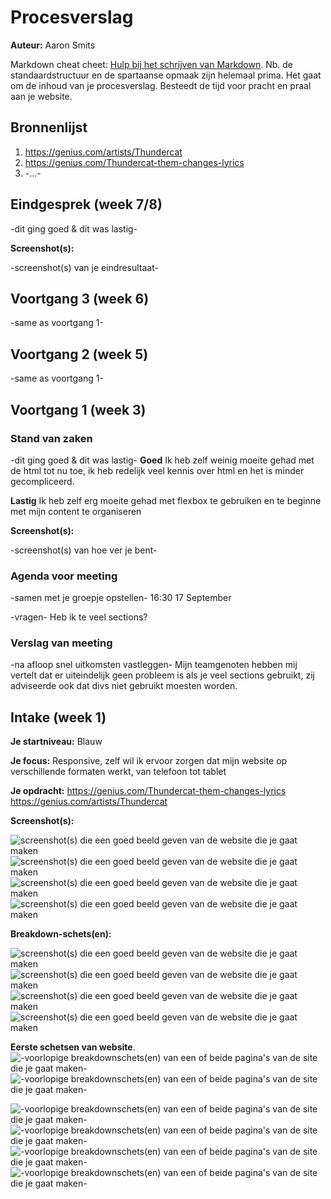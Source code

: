 # Procesverslag
**Auteur:** Aaron Smits

Markdown cheat cheet: [Hulp bij het schrijven van Markdown](https://github.com/adam-p/markdown-here/wiki/Markdown-Cheatsheet). Nb. de standaardstructuur en de spartaanse opmaak zijn helemaal prima. Het gaat om de inhoud van je procesverslag. Besteedt de tijd voor pracht en praal aan je website.



## Bronnenlijst
1. https://genius.com/artists/Thundercat
2. https://genius.com/Thundercat-them-changes-lyrics
3. -...-



## Eindgesprek (week 7/8)

-dit ging goed & dit was lastig-

**Screenshot(s):**

-screenshot(s) van je eindresultaat-



## Voortgang 3 (week 6)

-same as voortgang 1-



## Voortgang 2 (week 5)

-same as voortgang 1-



## Voortgang 1 (week 3)

### Stand van zaken

-dit ging goed & dit was lastig-
**Goed** Ik heb zelf weinig moeite gehad met de html tot nu toe, ik heb redelijk veel kennis over html en het is minder gecompliceerd.

**Lastig** Ik heb zelf erg moeite gehad met flexbox te gebruiken en te beginne met mijn content te organiseren


**Screenshot(s):**

-screenshot(s) van hoe ver je bent-

### Agenda voor meeting

-samen met je groepje opstellen-
16:30 17 September

-vragen-
Heb ik te veel sections?

### Verslag van meeting

-na afloop snel uitkomsten vastleggen-
Mijn teamgenoten hebben mij vertelt dat er uiteindelijk geen probleem is als je veel sections gebruikt, zij adviseerde ook dat divs niet gebruikt moesten worden.


## Intake (week 1)

**Je startniveau:** Blauw

**Je focus:** Responsive, zelf wil ik ervoor zorgen dat mijn website op verschillende formaten werkt, van telefoon tot tablet

**Je opdracht:** https://genius.com/Thundercat-them-changes-lyrics
https://genius.com/artists/Thundercat 

**Screenshot(s):**

![screenshot(s) die een goed beeld geven van de website die je gaat maken](images/genius1.png)
![screenshot(s) die een goed beeld geven van de website die je gaat maken](images/genius2.png)
![screenshot(s) die een goed beeld geven van de website die je gaat maken](images/geniustelefoon1)
![screenshot(s) die een goed beeld geven van de website die je gaat maken](images/geniustelefoon2)



**Breakdown-schets(en):**

![screenshot(s) die een goed beeld geven van de website die je gaat maken](images/geniusbreakdown1.png)
![screenshot(s) die een goed beeld geven van de website die je gaat maken](images/geniusbreakdown2.png)
![screenshot(s) die een goed beeld geven van de website die je gaat maken](images/geniusbreakdowntelefoon1.png)
![screenshot(s) die een goed beeld geven van de website die je gaat maken](images/geniusbreakdowntelefoon2.png)


**Eerste schetsen van website**.
![-voorlopige breakdownschets(en) van een of beide pagina's van de site die je gaat maken-](images/schets1.jpg)
![-voorlopige breakdownschets(en) van een of beide pagina's van de site die je gaat maken-](images/schets2.jpg)

![-voorlopige breakdownschets(en) van een of beide pagina's van de site die je gaat maken-](images/uitlegwebsite1.png)
![-voorlopige breakdownschets(en) van een of beide pagina's van de site die je gaat maken-](images/uitlegwebsite2.png)
![-voorlopige breakdownschets(en) van een of beide pagina's van de site die je gaat maken-](images/breakdown1.png)
![-voorlopige breakdownschets(en) van een of beide pagina's van de site die je gaat maken-](images/breakdown2.png)






